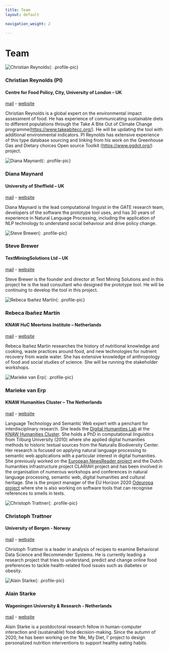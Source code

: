 ```yaml
---
title: Team
layout: default

navigation_weight: 2

---
```


# Team

<section markdown="1">

![Christian Reynolds](https://pbs.twimg.com/profile_images/775326879599525888/sjtasysI_400x400.jpg){: .profile-pic}
### Christian Reynolds (PI)
#### Centre for Food Policy, City, University of London – UK
[mail](mailto:christian.reynolds@city.ac.uk) - [website](http://www.researchgate.net/profile/Christian_Reynolds2)

<p class="textblock" markdown="1">

Christian Reynolds is a global expert on the environmental impact assessment of food. He has experience of communicating sustainable diets to different populations through the Take A Bite Out of Climate Change programme(​https://www.takeabitecc.org/​). He will be updating the tool with additional environmental indicators. PI Reynolds has extensive experience of this type database sourcing and linking from his work on the Greenhouse Gas and Dietary choices ​Open source Toolkit (​https://www.ggdot.org/​) project.

</p>

</section>

<section markdown="1">

![Diana Maynard](http://staffwww.dcs.shef.ac.uk/people/D.Maynard/Pics/profile_pic_small.jpeg){: .profile-pic}
### Diana Maynard
#### University of Sheffield – UK
[mail](mailto:d.maynard@sheffield.ac.uk ) - [website](http://staffwww.dcs.shef.ac.uk/people/D.Maynard/)

<p class="textblock" markdown="1">

Diana Maynard is the lead computational linguist in the GATE research team, developers of the software the prototype tool uses, and has 30 years of experience in Natural Language Processing, including the application of NLP technology to understand social behaviour and drive policy change.

</p>

</section>

<section markdown="1">

![Steve Brewer](https://media-exp1.licdn.com/dms/image/C4D03AQEkbC1UXEbL1A/profile-displayphoto-shrink_200_200/0/1516823642770?e=1619049600&v=beta&t=YcGg06CZvQt2XQbVfC5bqf0TqfBknmU9QUdcXBe35Tc){: .profile-pic}
### Steve Brewer
#### TextMiningSolutions Ltd – UK
[mail](mailto:steven.brewer@textminingsolutions.co.uk) - [website](https://www.linkedin.com/in/stevenrbrewer/)

<p class="textblock" markdown="1">

Steve Brewer is the founder and director at Text Mining Solutions and in this project he is the lead consultant who designed the prototype tool. He will be continuing to develop the tool in this project.

</p>

</section>

<section markdown="1">

![Rebeca Ibañez Martín](https://pbs.twimg.com/profile_images/673925447697104896/Vc1KpQyr_400x400.jpg){: .profile-pic}
### Rebeca Ibañez Martín
#### KNAW HuC Meertens Institute – Netherlands
[mail](mailto:rebeca.ibanezmartin@meertens.knaw.nl) - [website](https://www.meertens.knaw.nl/cms/nl/medewerkers/145891-rebecai)

<p class="textblock" markdown="1">

Rebeca Ibañez Martín researches the history of nutritional knowledge and cooking, waste practices around food, and new technologies for nutrient recovery from waste water. She has extensive knowledge of anthropology of food and social studies of science. She will be running the stakeholder workshops.

</p>

</section>


<section markdown="1">

![Marieke van Erp](https://pbs.twimg.com/profile_images/1211340713461506048/SE5Yks_x_400x400.jpg){: .profile-pic}
### Marieke van Erp
#### KNAW Humanities Cluster – The Netherlands
[mail](mailto:marieke.van.erp@dh.huc.knaw.nl) - [website](https://mariekevanerp.com/)

<p class="textblock" markdown="1">

Language Technology and Semantic Web expert with a penchant for interdisciplinary research. She leads the [Digital Humanities Lab](http://dhlab.nl/) at the [KNAW Humanities Cluster](https://huc.knaw.nl/). She holds a PhD in computational linguistics from Tilburg University (2010) where she applied digital humanities methods to historic textual sources from the Naturalis Biodiversity Center. Her research is focused on applying natural language processing to semantic web applications with a particular interest in digital humanities. She previously worked on the [European NewsReader project](http://www.newsreader-project.eu) and the Dutch humanities infrastructure project CLARIAH project and has been involved in the organisation of numerous workshops and conferences in natural language processing, semantic web, digital humanities and cultural heritage. She is the project manager of  the EU Horizon 2020 [Odeuropa project](https://odeuropa.eu/) where she is  also working on software tools that can recognise references to smells in texts. 

</p>

</section>

<section markdown="1">

![Christoph Trattner](https://www.christophtrattner.info/me3.png){: .profile-pic}
### Christoph Trattner
#### University of Bergen - Norway 
[mail](mailto:christoph.trattner@uib.no) - [website](https://www.christophtrattner.info/)

<p class="textblock" markdown="1">

Christoph Trattner is a leader in analysis of recipes to examine Behavioral Data Science and Recommender Systems. He is currently leading a research project that tries to understand, predict and change online food preferences to tackle health-related food issues such as diabetes or obesity.
</p>

</section>


<section markdown="1">

![Alain Starke](https://www.vcard.wur.nl/WebServices/GetMedia.ashx?id=98453){: .profile-pic}
### Alain Starke
#### Wageningen University & Research - Netherlands 
[mail](mailto:alain.starke@wur.nl) - [website](https://www.wur.nl/en/Persons/Alain-dr.ir.-AD-Alain-Starke.htm)

<p class="textblock" markdown="1">

Alain Starke is a postdoctoral research fellow in human-computer interaction and (sustainable) food decision-making. Since the autumn of 2020, he has been working   on the ‘Me, My Diet, I’ project to design personalized nutrition interventions to support healthy eating habits.
</p>

</section>


